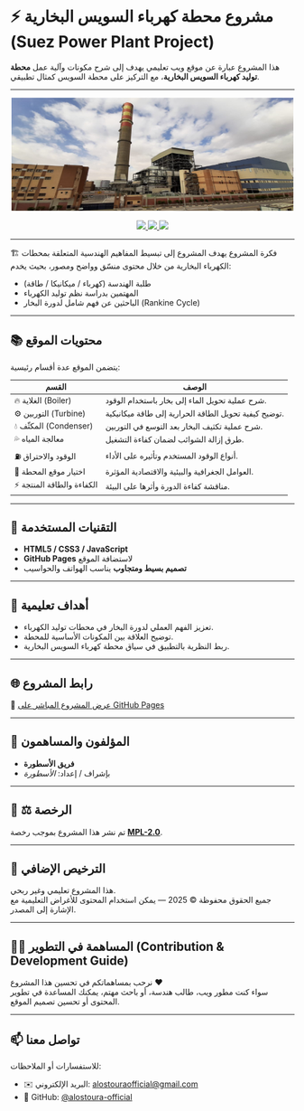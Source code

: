 # ⚡ مشروع محطة كهرباء السويس البخارية (Suez Power Plant Project)

هذا المشروع عبارة عن موقع ويب تعليمي يهدف إلى شرح مكونات وآلية عمل **محطة توليد كهرباء السويس البخارية**، مع التركيز على محطة السويس كمثال تطبيقي.

---
<p align="center">
  <img src="assets/محطة-كهرباء-السويس-البخارية.jpg" alt="صورة لمحطة كهرباء السويس البخارية" width="500" height="200">
</p>


<p align="center">
  <a href="https://alostoura-official.github.io/Project-Suez-Power-Plant-Al-Bukhari/">
    <img src="https://img.shields.io/badge/View%20Website-Live-green?style=flat-square&logo=githubpages">
  </a>
  <a href="LICENSE">
    <img src="https://img.shields.io/badge/License-MPL--2.0-blue.svg?style=flat-square">
  </a>
  <img src="https://img.shields.io/badge/Status-Educational%20Project-orange?style=flat-square">
</p>


---



🏗️ فكرة المشروع
يهدف المشروع إلى تبسيط المفاهيم الهندسية المتعلقة بمحطات الكهرباء البخارية من خلال محتوى منسّق وواضح ومصور، بحيث يخدم:
- طلبة الهندسة (كهرباء / ميكانيكا / طاقة)
- المهتمين بدراسة نظم توليد الكهرباء
- الباحثين عن فهم شامل لدورة البخار (Rankine Cycle)

---

## 📚 محتويات الموقع
يتضمن الموقع عدة أقسام رئيسية:

| القسم | الوصف |
|-------|-------|
| 🔥 الغلاية (Boiler) | شرح عملية تحويل الماء إلى بخار باستخدام الوقود. |
| ⚙️ التوربين (Turbine) | توضيح كيفية تحويل الطاقة الحرارية إلى طاقة ميكانيكية. |
| 💧 المكثّف (Condenser) | شرح عملية تكثيف البخار بعد التوسع في التوربين. |
| 💦 معالجة المياه | طرق إزالة الشوائب لضمان كفاءة التشغيل. |
| ⛽ الوقود والاحتراق | أنواع الوقود المستخدم وتأثيره على الأداء. |
| 📍 اختيار موقع المحطة | العوامل الجغرافية والبيئية والاقتصادية المؤثرة. |
| ⚡ الكفاءة والطاقة المنتجة | مناقشة كفاءة الدورة وأثرها على البيئة. |

---

## 🧩 التقنيات المستخدمة
- **HTML5 / CSS3 / JavaScript**
- **GitHub Pages** لاستضافة الموقع
- **تصميم بسيط ومتجاوب** يناسب الهواتف والحواسيب

---

## 🧠 أهداف تعليمية
- تعزيز الفهم العملي لدورة البخار في محطات توليد الكهرباء.  
- توضيح العلاقة بين المكونات الأساسية للمحطة.  
- ربط النظرية بالتطبيق في سياق محطة كهرباء السويس البخارية.

---

## 🌐 رابط المشروع
🔗 [عرض المشروع المباشر على GitHub Pages](https://alostoura-official.github.io/Project-Suez-Power-Plant-Al-Bukhari/)

---

## 👥 المؤلفون والمساهمون
- **فريق الأسطورة**  
- بإشراف / إعداد: *الأسطورة*

---

## 📝 ⚖️ الرخصة
تم نشر هذا المشروع بموجب رخصة **[MPL-2.0](LICENSE)**.

---

## 📄 الترخيص الإضافي
هذا المشروع تعليمي وغير ربحي.  
جميع الحقوق محفوظة © 2025 — يمكن استخدام المحتوى للأغراض التعليمية مع الإشارة إلى المصدر.

---

## 🧑‍💻 المساهمة في التطوير (Contribution & Development Guide)

نرحب بمساهماتكم في تحسين هذا المشروع ❤️  
سواء كنت مطور ويب، طالب هندسة، أو باحث مهتم، يمكنك المساعدة في تطوير المحتوى أو تحسين تصميم الموقع.

---
## 📫 تواصل معنا
للاستفسارات أو الملاحظات:
- ✉️ البريد الإلكتروني: [alostouraofficial@gmail.com](mailto:alostouraofficial@gmail.com)
- 💬 GitHub: [@alostoura-official](https://github.com/alostoura-official)
